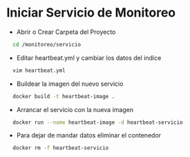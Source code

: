 # Iniciar Servicio de Monitoreo
- Abrir o Crear Carpeta del Proyecto 
```bash
  cd /monitoreo/servicio
```
- Editar heartbeat.yml y cambiar los datos del indice
```bash
  vim heartbeat.yml
```
- Buildear la imagen del nuevo servicio
```bash
  docker build -t heartbeat-image .
```
- Arrancar el servicio con la nueva imagen
```bash
  docker run --name heartbeat-image -d heartbeat-servicio
```
- Para dejar de mandar datos eliminar el contenedor
```bash
  docker rm -f heartbeat-servicio
```
